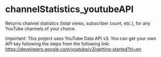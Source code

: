 # channelStatistics_youtubeAPI

Returns channel statistics (total views, subscriber count, etc.), for any YouTube channels of your choice.

Important:
This project uses YouTube Data API v3. You can get your own API key following the steps from the following link:
https://developers.google.com/youtube/v3/getting-started?hl=en
